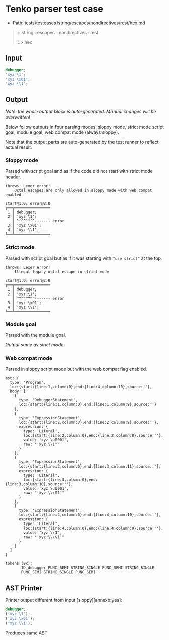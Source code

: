 # Tenko parser test case

- Path: tests/testcases/string/escapes/nondirectives/rest/hex.md

> :: string : escapes : nondirectives : rest
>
> ::> hex

## Input

`````js
debugger;
'xyz \1';
'xyz \x01';
'xyz \\1';
`````

## Output

_Note: the whole output block is auto-generated. Manual changes will be overwritten!_

Below follow outputs in four parsing modes: sloppy mode, strict mode script goal, module goal, web compat mode (always sloppy).

Note that the output parts are auto-generated by the test runner to reflect actual result.

### Sloppy mode

Parsed with script goal and as if the code did not start with strict mode header.

`````
throws: Lexer error!
    Octal escapes are only allowed in sloppy mode with web compat enabled

start@1:0, error@2:0
╔══╦════════════════
 1 ║ debugger;
 2 ║ 'xyz \1';
   ║ ^^^^^^^^------- error
 3 ║ 'xyz \x01';
 4 ║ 'xyz \\1';
╚══╩════════════════

`````

### Strict mode

Parsed with script goal but as if it was starting with `"use strict"` at the top.

`````
throws: Lexer error!
    Illegal legacy octal escape in strict mode

start@1:0, error@2:0
╔══╦════════════════
 1 ║ debugger;
 2 ║ 'xyz \1';
   ║ ^^^^^^^^------- error
 3 ║ 'xyz \x01';
 4 ║ 'xyz \\1';
╚══╩════════════════

`````


### Module goal

Parsed with the module goal.

_Output same as strict mode._

### Web compat mode

Parsed in sloppy script mode but with the web compat flag enabled.

`````
ast: {
  type: 'Program',
  loc:{start:{line:1,column:0},end:{line:4,column:10},source:''},
  body: [
    {
      type: 'DebuggerStatement',
      loc:{start:{line:1,column:0},end:{line:1,column:9},source:''}
    },
    {
      type: 'ExpressionStatement',
      loc:{start:{line:2,column:0},end:{line:2,column:9},source:''},
      expression: {
        type: 'Literal',
        loc:{start:{line:2,column:0},end:{line:2,column:8},source:''},
        value: 'xyz \u0001',
        raw: "'xyz \\1'"
      }
    },
    {
      type: 'ExpressionStatement',
      loc:{start:{line:3,column:0},end:{line:3,column:11},source:''},
      expression: {
        type: 'Literal',
        loc:{start:{line:3,column:0},end:{line:3,column:10},source:''},
        value: 'xyz \u0001',
        raw: "'xyz \\x01'"
      }
    },
    {
      type: 'ExpressionStatement',
      loc:{start:{line:4,column:0},end:{line:4,column:10},source:''},
      expression: {
        type: 'Literal',
        loc:{start:{line:4,column:0},end:{line:4,column:9},source:''},
        value: 'xyz \\1',
        raw: "'xyz \\\\1'"
      }
    }
  ]
}

tokens (9x):
       ID_debugger PUNC_SEMI STRING_SINGLE PUNC_SEMI STRING_SINGLE
       PUNC_SEMI STRING_SINGLE PUNC_SEMI
`````


## AST Printer

Printer output different from input [sloppy][annexb:yes]:

````js
debugger;
('xyz \1');
('xyz \x01');
('xyz \\1');
````

Produces same AST
